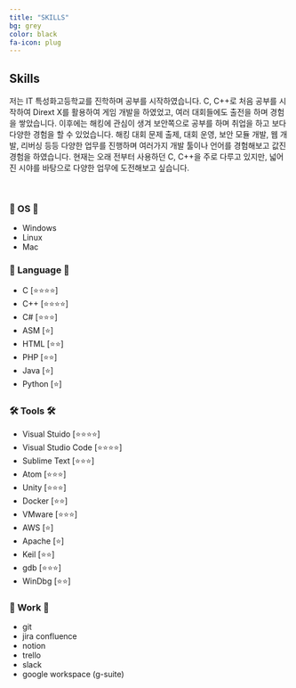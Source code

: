 ```yaml
---
title: "SKILLS"
bg: grey
color: black
fa-icon: plug
---
```


## __Skills__
저는 IT 특성화고등학교를 진학하며 공부를 시작하였습니다. C, C++로 처음 공부를 시작하여 Dirext X를 활용하여 게임 개발을 하였었고, 여러 대회들에도 출전을 하며 경험을 쌓았습니다. 이후에는 해킹에 관심이 생겨 보안쪽으로 공부를 하며 취업을 하고 보다 다양한 경험을 할 수 있었습니다. 해킹 대회 문제 출제, 대회 운영, 보안 모듈 개발, 웹 개발, 리버싱 등등 다양한 업무를 진행하며 여러가지 개발 툴이나 언어를 경험해보고 값진 경험을 하였습니다. 현재는 오래 전부터 사용하던 C, C++을 주로 다루고 있지만, 넓어진 시야를 바탕으로 다양한 업무에 도전해보고 싶습니다.

<br>

### 💾 OS 💾
- Windows
- Linux
- Mac

### 📕 Language 📕
- C [⭐️⭐️⭐️⭐️]
- C++ [⭐️⭐️⭐️⭐️]
- C# [⭐️⭐️⭐️]
- ASM [⭐️]
- HTML [⭐️⭐️]
- PHP [⭐️⭐️]
- Java [⭐️]
- Python [⭐️]

### 🛠 Tools 🛠
- Visual Stuido [⭐️⭐️⭐️⭐️]
- Visual Studio Code [⭐️⭐️⭐️⭐️]
- Sublime Text [⭐️⭐️⭐️]
- Atom [⭐️⭐️⭐️]
- Unity [⭐️⭐️⭐️]
- Docker [⭐️⭐️]
- VMware [⭐️⭐️⭐️]
- AWS [⭐️]
- Apache [⭐️]
- Keil [⭐️⭐️]
- gdb [⭐️⭐️⭐️]
- WinDbg [⭐️⭐️]

### 📌 Work 📌
- git
- jira confluence
- notion
- trello
- slack
- google workspace (g-suite)
